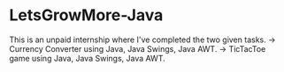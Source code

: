 # LetsGrowMore-Java
This is an unpaid internship where I've completed the two given tasks.
-> Currency Converter using Java, Java Swings, Java AWT.
-> TicTacToe game using Java, Java Swings, Java AWT.
